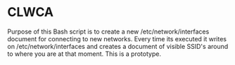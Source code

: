 # CLWCA
Purpose of this Bash script is to create a new /etc/network/interfaces document for connecting to new networks. Every time its executed it writes on /etc/network/interfaces and creates a document of visible SSID's around to where you are at that moment. This is a prototype.
